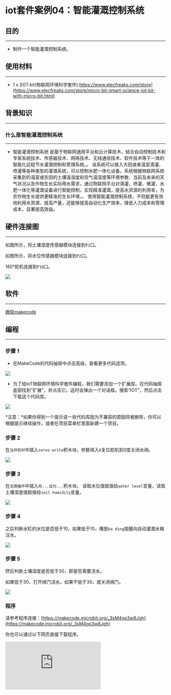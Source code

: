 ﻿---
sidebar_position: 10
---


# iot套件案例04：智能灌溉控制系统

## 目的
---

- 制作一个智能灌溉控制系统。

## 使用材料
---

- 1 x [IOT:kit(物联网环境科学套件):https://www.elecfreaks.com/store](https://www.elecfreaks.com/store/micro-bit-smart-science-iot-kit-with-micro-bit.html)

## 背景知识
---

### 什么是智能灌溉控制系统
---

- 智能灌溉控制系统 是基于物联网通用平台和云计算技术，结合自动控制技术和专家系统技术、传感器技术、网络技术、无线通信技术、软件技术等于一体的智能化远程节水灌溉控制和管理系统。。
该系统可以接入大田或者温室滴灌、喷灌等各种类型的灌溉系统，可以控制水肥一体化设备。系统根据物联网系统采集到的温室或农田的土壤温湿度和空气温湿度等环境参数、当前及未来的天气状况以及作物生长实际用水需求，通过物联网平台对滴灌、喷灌、微灌、水肥一体化等灌溉设备进行智能控制，实现精准灌溉，提高水资源的利用率，为农作物生长提供更精准的生长环境，。
使用智能灌溉控制系统，不但能更有效地利用水资源、提高产量，还能够提高自动化生产效率，降低人力成本和管理成本，显著提高效益。

## 硬件连接图
---

如图所示，将土壤湿度传感器模块连接到`P1`口。

如图所示，将水位传感器模块连接到`P2`口。

180°舵机连接到`P10`口。

![](https://wiki-media-ef.oss-cn-hongkong.aliyuncs.com//images/case_04_01.png)

## 软件
---

[微软makecode](https://makecode.microbit.org/#)

## 编程
---

### 步骤 1
- 在MakeCode的代码抽屉中点击高级，查看更多代码选项。

![](https://wiki-media-ef.oss-cn-hongkong.aliyuncs.com//images/iot_bit_11.png)

- 为了给IoT物联网环境科学套件编程，我们需要添加一个扩展库。在代码抽屉底部找到“扩展”，并点击它。这时会弹出一个对话框。搜索“IOT"，然后点击下载这个代码库。

![](https://wiki-media-ef.oss-cn-hongkong.aliyuncs.com//images/iot_bit_12.png)

*注意：*如果你得到一个提示说一些代码库因为不兼容的原因将被删除，你可以根据提示继续操作，或者在项目菜单栏里面新建一个项目。

### 步骤 2

在`当开机时`中插入`servo write`积木块，参数填入`0`复位舵机到0度关闭水阀。

![](https://wiki-media-ef.oss-cn-hongkong.aliyuncs.com//images/case_04_02.png)

### 步骤 3

在`无限循环`中插入`将...设为...`积木块。
读取水位值赋值给`water level`变量，读取土壤湿度值赋值给`soil humidity`变量。

![](https://wiki-media-ef.oss-cn-hongkong.aliyuncs.com//images/case_04_03.png)

### 步骤 4

之后判断水缸的水位是否低于10，如果低于10，播放`ba ding`提醒向自动灌溉水箱注水。

![](https://wiki-media-ef.oss-cn-hongkong.aliyuncs.com//images/case_04_04.png)

### 步骤 5

然后判断土壤湿度是否低于30，即是否需要浇水。

如果低于30，打开阀门浇水，如果不低于30，就关闭阀门。

![](https://wiki-media-ef.oss-cn-hongkong.aliyuncs.com//images/case_04_05.png)

### 程序

请参考程序连接：[https://makecode.microbit.org/_3sM4op3w8Jgh](https://makecode.microbit.org/_3sM4op3w8Jgh)

你也可以通过以下网页直接下载程序。

<div
    style={{
        position: 'relative',
        paddingBottom: '60%',
        overflow: 'hidden',
    }}
>
    <iframe
        src="https://makecode.microbit.org/_3sM4op3w8Jgh"
        frameborder="0"
        sandbox="allow-popups allow-forms allow-scripts allow-same-origin"
        style={{
            position: 'absolute',
            width: '100%',
            height: '100%',
        }}
    />
</div>

### 现象
---

## 思考
---

## 常见问题
---

## 相关阅读
---
